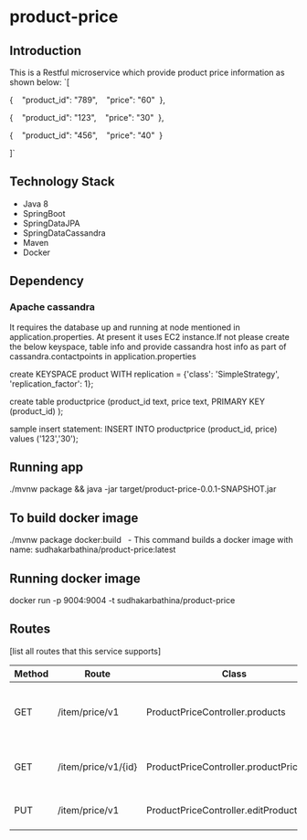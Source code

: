 # product-price
## Introduction
This is a Restful microservice which provide product price information as shown below:
`[  

{    "product_id": "789",    "price": "60"  },

{    "product_id": "123",    "price": "30"  },

{    "product_id": "456",    "price": "40"  }

]`

## Technology Stack
* Java 8
* SpringBoot
* SpringDataJPA
* SpringDataCassandra
* Maven
* Docker

## Dependency
### Apache cassandra
It requires the database up and running at node mentioned in application.properties. At present it uses EC2 instance.If not please create the below keyspace, table info and provide cassandra host info as part of cassandra.contactpoints in application.properties

create KEYSPACE product WITH replication = {'class': 'SimpleStrategy', 'replication_factor': 1};

create table productprice (product_id text, price text, PRIMARY KEY (product_id) );

sample insert statement: INSERT INTO productprice (product_id, price) values ('123','30');

## Running app

./mvnw package && java -jar target/product-price-0.0.1-SNAPSHOT.jar

## To build docker image

./mvnw package docker:build   - This command builds a docker image with name: sudhakarbathina/product-price:latest

## Running docker image

docker run -p 9004:9004 -t sudhakarbathina/product-price   

## Routes

[list all routes that this service supports]

| Method | Route | Class | Description
| ------ | ----- | ----- | -----------
| GET | /item/price/v1 | ProductPriceController.products | Lists all ItemIds available along with their price
| GET | /item/price/v1/{id} | ProductPriceController.productPriceById | Provides requested Itemid and price
| PUT | /item/price/v1 | ProductPriceController.editProductPrice | updates price for a input Itemid
